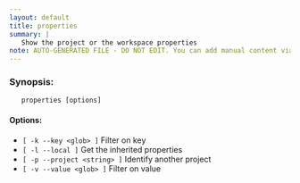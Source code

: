 ```yaml
---
layout: default
title: properties
summary: |
   Show the project or the workspace properties
note: AUTO-GENERATED FILE - DO NOT EDIT. You can add manual content via same filename in _ext sub-folder. 
---
```


### Synopsis: 
	   properties [options] 

#### Options: 
- `[ -k --key <glob> ]` Filter on key
- `[ -l --local ]` Get the inherited properties
- `[ -p --project <string> ]` Identify another project
- `[ -v --value <glob> ]` Filter on value

